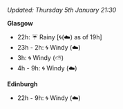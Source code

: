 *Updated: Thursday 5th January 21:30*

**Glasgow**

* 22h: :umbrella: Rainy [:cyclone:(:cloud:) as of 19h]
* 23h - 2h: :cyclone: Windy (:cloud:)
* 3h: :cyclone: Windy (:partly_sunny:)
* 4h - 9h: :cyclone: Windy (:cloud:)

**Edinburgh**

* 22h - 9h: :cyclone: Windy (:cloud:)
